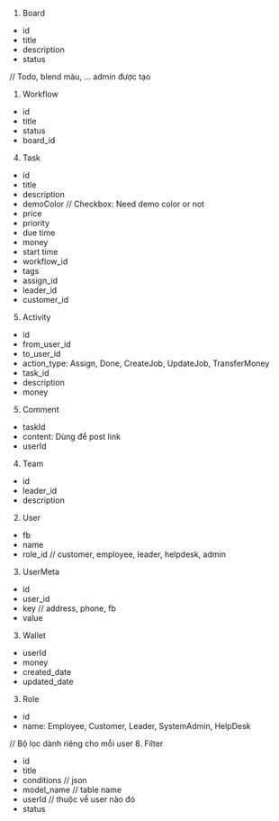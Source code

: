 1. Board
- id
- title
- description
- status

// Todo, blend màu, ... admin được tạo
1. Workflow
- id
- title
- status
- board_id

4. Task
- id
- title
- description
- demoColor         // Checkbox: Need demo color or not
- price
- priority
- due time
- money
- start time
- workflow_id
- tags
- assign_id
- leader_id
- customer_id

5. Activity
- id
- from_user_id
- to_user_id
- action_type: Assign, Done, CreateJob, UpdateJob, TransferMoney
- task_id
- description
- money

5. Comment
- taskId
- content: Dùng để post link
- userId



4. Team
- id
- leader_id
- description

2. User
- fb
- name
- role_id       // customer, employee, leader, helpdesk, admin

3. UserMeta
- id
- user_id
- key       // address, phone, fb
- value         

3. Wallet
- userId
- money
- created_date
- updated_date

3. Role
- id
- name: Employee, Customer, Leader, SystemAdmin, HelpDesk

// Bộ lọc dành riêng cho mỗi user
8. Filter
- id
- title
- conditions        // json
- model_name        // table name
- userId        // thuộc về user nào đó
- status        